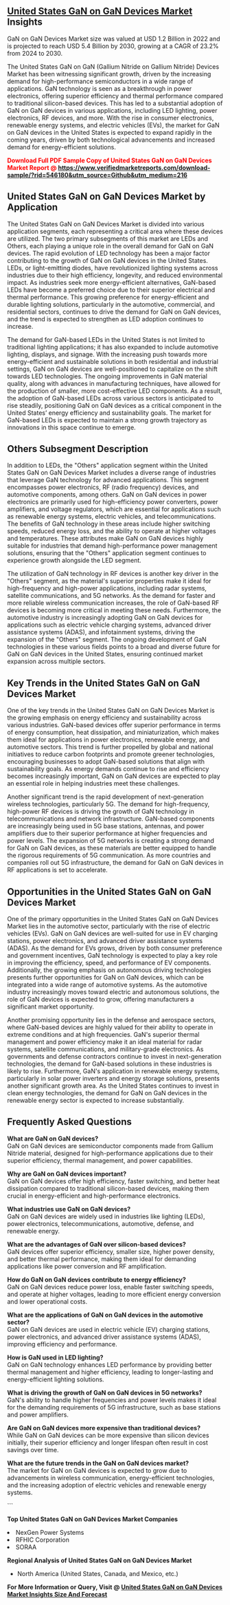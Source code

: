 <h2><a href="https://www.verifiedmarketreports.com/download-sample/?rid=546180&amp;utm_source=Github&amp;utm_medium=216" target="_blank">United States GaN on GaN Devices Market</a> Insights</h2><p>GaN on GaN Devices Market size was valued at USD 1.2 Billion in 2022 and is projected to reach USD 5.4 Billion by 2030, growing at a CAGR of 23.2% from 2024 to 2030.</p><p><p>The United States GaN on GaN (Gallium Nitride on Gallium Nitride) Devices Market has been witnessing significant growth, driven by the increasing demand for high-performance semiconductors in a wide range of applications. GaN technology is seen as a breakthrough in power electronics, offering superior efficiency and thermal performance compared to traditional silicon-based devices. This has led to a substantial adoption of GaN on GaN devices in various applications, including LED lighting, power electronics, RF devices, and more. With the rise in consumer electronics, renewable energy systems, and electric vehicles (EVs), the market for GaN on GaN devices in the United States is expected to expand rapidly in the coming years, driven by both technological advancements and increased demand for energy-efficient solutions. <strong><p><span class=""><span style="color: #ff0000;"><strong>Download Full PDF Sample Copy of United States GaN on GaN Devices Market Report</strong> @ </span><a href="https://www.verifiedmarketreports.com/download-sample/?rid=546180&amp;utm_source=Github&amp;utm_medium=216" target="_blank">https://www.verifiedmarketreports.com/download-sample/?rid=546180&amp;utm_source=Github&amp;utm_medium=216</a></span></p></strong></p><h2>United States GaN on GaN Devices Market by Application</h2><p>The United States GaN on GaN Devices Market is divided into various application segments, each representing a critical area where these devices are utilized. The two primary subsegments of this market are LEDs and Others, each playing a unique role in the overall demand for GaN on GaN devices. The rapid evolution of LED technology has been a major factor contributing to the growth of GaN on GaN devices in the United States. LEDs, or light-emitting diodes, have revolutionized lighting systems across industries due to their high efficiency, longevity, and reduced environmental impact. As industries seek more energy-efficient alternatives, GaN-based LEDs have become a preferred choice due to their superior electrical and thermal performance. This growing preference for energy-efficient and durable lighting solutions, particularly in the automotive, commercial, and residential sectors, continues to drive the demand for GaN on GaN devices, and the trend is expected to strengthen as LED adoption continues to increase.<p>The demand for GaN-based LEDs in the United States is not limited to traditional lighting applications; it has also expanded to include automotive lighting, displays, and signage. With the increasing push towards more energy-efficient and sustainable solutions in both residential and industrial settings, GaN on GaN devices are well-positioned to capitalize on the shift towards LED technologies. The ongoing improvements in GaN material quality, along with advances in manufacturing techniques, have allowed for the production of smaller, more cost-effective LED components. As a result, the adoption of GaN-based LEDs across various sectors is anticipated to rise steadily, positioning GaN on GaN devices as a critical component in the United States’ energy efficiency and sustainability goals. The market for GaN-based LEDs is expected to maintain a strong growth trajectory as innovations in this space continue to emerge.</p><h2>Others Subsegment Description</h2><p>In addition to LEDs, the "Others" application segment within the United States GaN on GaN Devices Market includes a diverse range of industries that leverage GaN technology for advanced applications. This segment encompasses power electronics, RF (radio frequency) devices, and automotive components, among others. GaN on GaN devices in power electronics are primarily used for high-efficiency power converters, power amplifiers, and voltage regulators, which are essential for applications such as renewable energy systems, electric vehicles, and telecommunications. The benefits of GaN technology in these areas include higher switching speeds, reduced energy loss, and the ability to operate at higher voltages and temperatures. These attributes make GaN on GaN devices highly suitable for industries that demand high-performance power management solutions, ensuring that the "Others" application segment continues to experience growth alongside the LED segment.<p>The utilization of GaN technology in RF devices is another key driver in the "Others" segment, as the material's superior properties make it ideal for high-frequency and high-power applications, including radar systems, satellite communications, and 5G networks. As the demand for faster and more reliable wireless communication increases, the role of GaN-based RF devices is becoming more critical in meeting these needs. Furthermore, the automotive industry is increasingly adopting GaN on GaN devices for applications such as electric vehicle charging systems, advanced driver assistance systems (ADAS), and infotainment systems, driving the expansion of the "Others" segment. The ongoing development of GaN technologies in these various fields points to a broad and diverse future for GaN on GaN devices in the United States, ensuring continued market expansion across multiple sectors.</p><h2>Key Trends in the United States GaN on GaN Devices Market</h2><p>One of the key trends in the United States GaN on GaN Devices Market is the growing emphasis on energy efficiency and sustainability across various industries. GaN-based devices offer superior performance in terms of energy consumption, heat dissipation, and miniaturization, which makes them ideal for applications in power electronics, renewable energy, and automotive sectors. This trend is further propelled by global and national initiatives to reduce carbon footprints and promote greener technologies, encouraging businesses to adopt GaN-based solutions that align with sustainability goals. As energy demands continue to rise and efficiency becomes increasingly important, GaN on GaN devices are expected to play an essential role in helping industries meet these challenges.<p>Another significant trend is the rapid development of next-generation wireless technologies, particularly 5G. The demand for high-frequency, high-power RF devices is driving the growth of GaN technology in telecommunications and network infrastructure. GaN-based components are increasingly being used in 5G base stations, antennas, and power amplifiers due to their superior performance at higher frequencies and power levels. The expansion of 5G networks is creating a strong demand for GaN on GaN devices, as these materials are better equipped to handle the rigorous requirements of 5G communication. As more countries and companies roll out 5G infrastructure, the demand for GaN on GaN devices in RF applications is set to accelerate.</p><h2>Opportunities in the United States GaN on GaN Devices Market</h2><p>One of the primary opportunities in the United States GaN on GaN Devices Market lies in the automotive sector, particularly with the rise of electric vehicles (EVs). GaN on GaN devices are well-suited for use in EV charging stations, power electronics, and advanced driver assistance systems (ADAS). As the demand for EVs grows, driven by both consumer preference and government incentives, GaN technology is expected to play a key role in improving the efficiency, speed, and performance of EV components. Additionally, the growing emphasis on autonomous driving technologies presents further opportunities for GaN on GaN devices, which can be integrated into a wide range of automotive systems. As the automotive industry increasingly moves toward electric and autonomous solutions, the role of GaN devices is expected to grow, offering manufacturers a significant market opportunity.<p>Another promising opportunity lies in the defense and aerospace sectors, where GaN-based devices are highly valued for their ability to operate in extreme conditions and at high frequencies. GaN's superior thermal management and power efficiency make it an ideal material for radar systems, satellite communications, and military-grade electronics. As governments and defense contractors continue to invest in next-generation technologies, the demand for GaN-based solutions in these industries is likely to rise. Furthermore, GaN's application in renewable energy systems, particularly in solar power inverters and energy storage solutions, presents another significant growth area. As the United States continues to invest in clean energy technologies, the demand for GaN on GaN devices in the renewable energy sector is expected to increase substantially.</p><h2>Frequently Asked Questions</h2><p><strong>What are GaN on GaN devices?</strong><br>GaN on GaN devices are semiconductor components made from Gallium Nitride material, designed for high-performance applications due to their superior efficiency, thermal management, and power capabilities.</p><p><strong>Why are GaN on GaN devices important?</strong><br>GaN on GaN devices offer high efficiency, faster switching, and better heat dissipation compared to traditional silicon-based devices, making them crucial in energy-efficient and high-performance electronics.</p><p><strong>What industries use GaN on GaN devices?</strong><br>GaN on GaN devices are widely used in industries like lighting (LEDs), power electronics, telecommunications, automotive, defense, and renewable energy.</p><p><strong>What are the advantages of GaN over silicon-based devices?</strong><br>GaN devices offer superior efficiency, smaller size, higher power density, and better thermal performance, making them ideal for demanding applications like power conversion and RF amplification.</p><p><strong>How do GaN on GaN devices contribute to energy efficiency?</strong><br>GaN on GaN devices reduce power loss, enable faster switching speeds, and operate at higher voltages, leading to more efficient energy conversion and lower operational costs.</p><p><strong>What are the applications of GaN on GaN devices in the automotive sector?</strong><br>GaN on GaN devices are used in electric vehicle (EV) charging stations, power electronics, and advanced driver assistance systems (ADAS), improving efficiency and performance.</p><p><strong>How is GaN used in LED lighting?</strong><br>GaN on GaN technology enhances LED performance by providing better thermal management and higher efficiency, leading to longer-lasting and energy-efficient lighting solutions.</p><p><strong>What is driving the growth of GaN on GaN devices in 5G networks?</strong><br>GaN's ability to handle higher frequencies and power levels makes it ideal for the demanding requirements of 5G infrastructure, such as base stations and power amplifiers.</p><p><strong>Are GaN on GaN devices more expensive than traditional devices?</strong><br>While GaN on GaN devices can be more expensive than silicon devices initially, their superior efficiency and longer lifespan often result in cost savings over time.</p><p><strong>What are the future trends in the GaN on GaN devices market?</strong><br>The market for GaN on GaN devices is expected to grow due to advancements in wireless communication, energy-efficient technologies, and the increasing adoption of electric vehicles and renewable energy systems.</p>```</p><p><strong>Top United States GaN on GaN Devices Market Companies</strong></p><div data-test-id=""><p><li>NexGen Power Systems</li><li> RFHIC Corporation</li><li> SORAA</li></p><div><strong>Regional Analysis of&nbsp;United States GaN on GaN Devices Market</strong></div><ul><li dir="ltr"><p dir="ltr">North America&nbsp;(United States, Canada, and Mexico, etc.)</p></li></ul><p><strong>For More Information or Query, Visit @&nbsp;</strong><strong><a href="https://www.verifiedmarketreports.com/product/gan-on-gan-devices-market/?utm_source=Github&amp;utm_medium=216" target="_blank">United States GaN on GaN Devices Market Insights Size And Forecast</a></strong></p></div>
